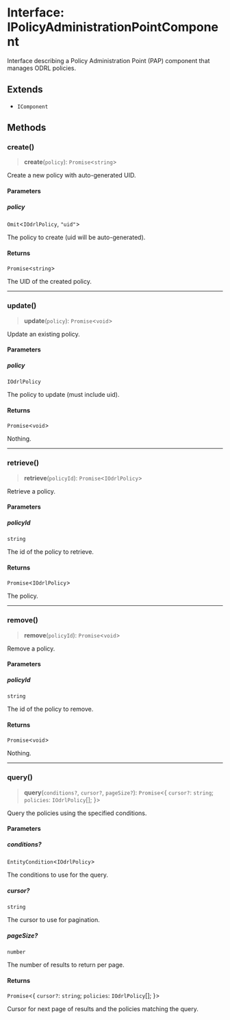 # Interface: IPolicyAdministrationPointComponent

Interface describing a Policy Administration Point (PAP) component that manages ODRL policies.

## Extends

- `IComponent`

## Methods

### create()

> **create**(`policy`): `Promise`\<`string`\>

Create a new policy with auto-generated UID.

#### Parameters

##### policy

`Omit`\<`IOdrlPolicy`, `"uid"`\>

The policy to create (uid will be auto-generated).

#### Returns

`Promise`\<`string`\>

The UID of the created policy.

***

### update()

> **update**(`policy`): `Promise`\<`void`\>

Update an existing policy.

#### Parameters

##### policy

`IOdrlPolicy`

The policy to update (must include uid).

#### Returns

`Promise`\<`void`\>

Nothing.

***

### retrieve()

> **retrieve**(`policyId`): `Promise`\<`IOdrlPolicy`\>

Retrieve a policy.

#### Parameters

##### policyId

`string`

The id of the policy to retrieve.

#### Returns

`Promise`\<`IOdrlPolicy`\>

The policy.

***

### remove()

> **remove**(`policyId`): `Promise`\<`void`\>

Remove a policy.

#### Parameters

##### policyId

`string`

The id of the policy to remove.

#### Returns

`Promise`\<`void`\>

Nothing.

***

### query()

> **query**(`conditions?`, `cursor?`, `pageSize?`): `Promise`\<\{ `cursor?`: `string`; `policies`: `IOdrlPolicy`[]; \}\>

Query the policies using the specified conditions.

#### Parameters

##### conditions?

`EntityCondition`\<`IOdrlPolicy`\>

The conditions to use for the query.

##### cursor?

`string`

The cursor to use for pagination.

##### pageSize?

`number`

The number of results to return per page.

#### Returns

`Promise`\<\{ `cursor?`: `string`; `policies`: `IOdrlPolicy`[]; \}\>

Cursor for next page of results and the policies matching the query.

